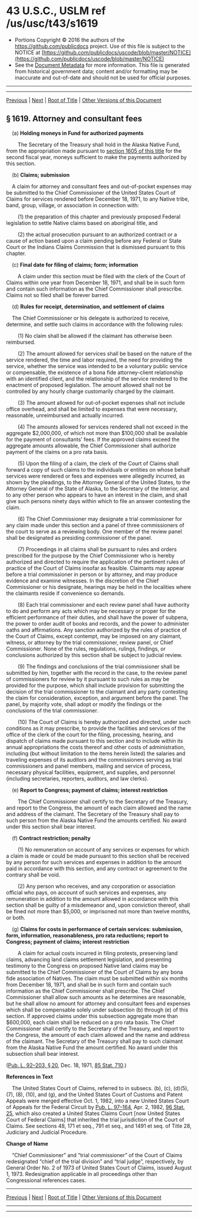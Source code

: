 ---
---

# 43 U.S.C., USLM ref /us/usc/t43/s1619

* Portions Copyright © 2016 the authors of the https://github.com/publicdocs project.
  Use of this file is subject to the NOTICE at [https://github.com/publicdocs/uscode/blob/master/NOTICE](https://github.com/publicdocs/uscode/blob/master/NOTICE)
* See the [Document Metadata](././../../../..//README.md) for more information.
  This file is generated from historical government data; content and/or formatting may be inaccurate and out-of-date and should not be used for official purposes.

----------
----------

[Previous](./../../../..//us/usc/t43/ch33/m__us_usc_t43_s1618.md) | [Next](./../../../..//us/usc/t43/ch33/m__us_usc_t43_s1620.md) | [Root of Title](./../../../../) | [Other Versions of this Document](https://publicdocs.github.io/go/links?ns=uslm&ref=%2Fus%2Fusc%2Ft43%2Fs1619)

## § 1619. Attorney and consultant fees

    (a) __Holding moneys in Fund for authorized payments__ 

        The Secretary of the Treasury shall hold in the Alaska Native Fund, from the appropriation made pursuant to [section 1605 of this title][/us/usc/t43/s1605] for the second fiscal year, moneys sufficient to make the payments authorized by this section.

    (b) __Claims; submission__ 

    A claim for attorney and consultant fees and out-of-pocket expenses may be submitted to the Chief Commissioner of the United States Court of Claims for services rendered before December 18, 1971, to any Native tribe, band, group, village, or association in connection with:

        (1) the preparation of this chapter and previously proposed Federal legislation to settle Native claims based on aboriginal title, and

        (2) the actual prosecution pursuant to an authorized contract or a cause of action based upon a claim pending before any Federal or State Court or the Indians Claims Commission that is dismissed pursuant to this chapter.

    (c) __Final date for filing of claims; form; information__ 

        A claim under this section must be filed with the clerk of the Court of Claims within one year from December 18, 1971, and shall be in such form and contain such information as the Chief Commissioner shall prescribe. Claims not so filed shall be forever barred.

    (d) __Rules for receipt, determination, and settlement of claims__ 

    The Chief Commissioner or his delegate is authorized to receive, determine, and settle such claims in accordance with the following rules:

        (1) No claim shall be allowed if the claimant has otherwise been reimbursed.

        (2) The amount allowed for services shall be based on the nature of the service rendered, the time and labor required, the need for providing the service, whether the service was intended to be a voluntary public service or compensable, the existence of a bona fide attorney-client relationship with an identified client, and the relationship of the service rendered to the enactment of proposed legislation. The amount allowed shall not be controlled by any hourly charge customarily charged by the claimant.

        (3) The amount allowed for out-of-pocket expenses shall not include office overhead, and shall be limited to expenses that were necessary, reasonable, unreimbursed and actually incurred.

        (4) The amounts allowed for services rendered shall not exceed in the aggregate $2,000,000, of which not more than $100,000 shall be available for the payment of consultants’ fees. If the approved claims exceed the aggregate amounts allowable, the Chief Commissioner shall authorize payment of the claims on a pro rata basis.

        (5) Upon the filing of a claim, the clerk of the Court of Claims shall forward a copy of such claims to the individuals or entities on whose behalf services were rendered or fees and expenses were allegedly incurred, as shown by the pleadings, to the Attorney General of the United States, to the Attorney General of the State of Alaska, to the Secretary of the Interior, and to any other person who appears to have an interest in the claim, and shall give such persons ninety days within which to file an answer contesting the claim.

        (6) The Chief Commissioner may designate a trial commissioner for any claim made under this section and a panel of three commissioners of the court to serve as a reviewing body. One member of the review panel shall be designated as presiding commissioner of the panel.

        (7) Proceedings in all claims shall be pursuant to rules and orders prescribed for the purpose by the Chief Commissioner who is hereby authorized and directed to require the application of the pertinent rules of practice of the Court of Claims insofar as feasible. Claimants may appear before a trial commissioner in person or by attorney, and may produce evidence and examine witnesses. In the discretion of the Chief Commissioner or his designate, hearings may be held in the localities where the claimants reside if convenience so demands.

        (8) Each trial commissioner and each review panel shall have authority to do and perform any acts which may be necessary or proper for the efficient performance of their duties, and shall have the power of subpena, the power to order audit of books and records, and the power to administer oaths and affirmations. Any sanction authorized by the rules of practice of the Court of Claims, except contempt, may be imposed on any claimant, witness, or attorney by the trial commissioner, review panel, or Chief Commissioner. None of the rules, regulations, rulings, findings, or conclusions authorized by this section shall be subject to judicial review.

        (9) The findings and conclusions of the trial commissioner shall be submitted by him, together with the record in the case, to the review panel of commissioners for review by it pursuant to such rules as may be provided for the purpose, which shall include provision for submitting the decision of the trial commissioner to the claimant and any party contesting the claim for consideration, exception, and argument before the panel. The panel, by majority vote, shall adopt or modify the findings or the conclusions of the trial commissioner.

        (10) The Court of Claims is hereby authorized and directed, under such conditions as it may prescribe, to provide the facilities and services of the office of the clerk of the court for the filing, processing, hearing, and dispatch of claims made pursuant to this section and to include within its annual appropriations the costs thereof and other costs of administration, including (but without limitation to the items herein listed) the salaries and traveling expenses of its auditors and the commissioners serving as trial commissioners and panel members, mailing and service of process, necessary physical facilities, equipment, and supplies, and personnel (including secretaries, reporters, auditors, and law clerks).

    (e) __Report to Congress; payment of claims; interest restriction__ 

        The Chief Commissioner shall certify to the Secretary of the Treasury, and report to the Congress, the amount of each claim allowed and the name and address of the claimant. The Secretary of the Treasury shall pay to such person from the Alaska Native Fund the amounts certified. No award under this section shall bear interest.

    (f) __Contract restriction; penalty__ 

        (1) No remuneration on account of any services or expenses for which a claim is made or could be made pursuant to this section shall be received by any person for such services and expenses in addition to the amount paid in accordance with this section, and any contract or agreement to the contrary shall be void.

        (2) Any person who receives, and any corporation or association official who pays, on account of such services and expenses, any remuneration in addition to the amount allowed in accordance with this section shall be guilty of a misdemeanor and, upon conviction thereof, shall be fined not more than $5,000, or imprisoned not more than twelve months, or both.

    (g) __Claims for costs in performance of certain services: submission, form, information, reasonableness, pro rata reductions; report to Congress; payment of claims; interest restriction__ 

        A claim for actual costs incurred in filing protests, preserving land claims, advancing land claims settlement legislation, and presenting testimony to the Congress on proposed Native land claims may be submitted to the Chief Commissioner of the Court of Claims by any bona fide association of Natives. The claim must be submitted within six months from December 18, 1971, and shall be in such form and contain such information as the Chief Commissioner shall prescribe. The Chief Commissioner shall allow such amounts as he determines are reasonable, but he shall allow no amount for attorney and consultant fees and expenses which shall be compensable solely under subsection (b) through (e) of this section. If approved claims under this subsection aggregate more than $600,000, each claim shall be reduced on a pro rata basis. The Chief Commissioner shall certify to the Secretary of the Treasury, and report to the Congress, the amount of each claim allowed and the name and address of the claimant. The Secretary of the Treasury shall pay to such claimant from the Alaska Native Fund the amount certified. No award under this subsection shall bear interest.

([Pub. L. 92–203, § 20][/us/pl/92/203/s20], Dec. 18, 1971, [85 Stat. 710][/us/stat/85/710].)

 __References in Text__ 

    The United States Court of Claims, referred to in subsecs. (b), (c), (d)(5), (7), (8), (10), and (g), and the United States Court of Customs and Patent Appeals were merged effective Oct. 1, 1982, into a new United States Court of Appeals for the Federal Circuit by [Pub. L. 97–164][/us/pl/97/164], Apr. 2, 1982, [96 Stat. 25][/us/stat/96/25], which also created a United States Claims Court \[now United States Court of Federal Claims\] that inherited the trial jurisdiction of the Court of Claims. See sections 48, 171 et seq., 791 et seq., and 1491 et seq. of Title 28, Judiciary and Judicial Procedure.

 __Change of Name__ 

    “Chief Commissioner” and “trial commissioner” of the Court of Claims redesignated “chief of the trial division” and “trial judge”, respectively, by General Order No. 2 of 1973 of United States Court of Claims, issued August 1, 1973. Redesignation applicable in all proceedings other than Congressional references cases.

----------

[Previous](./../../../..//us/usc/t43/ch33/m__us_usc_t43_s1618.md) | [Next](./../../../..//us/usc/t43/ch33/m__us_usc_t43_s1620.md) | [Root of Title](./../../../../) | [Other Versions of this Document](https://publicdocs.github.io/go/links?ns=uslm&ref=%2Fus%2Fusc%2Ft43%2Fs1619)

----------
----------

[/us/usc/t43/s1605]: https://publicdocs.github.io/go/links?ns=uslm&ref=%2Fus%2Fusc%2Ft43%2Fs1605
[/us/pl/92/203/s20]: https://publicdocs.github.io/go/links?ns=uslm&ref=%2Fus%2Fpl%2F92%2F203%2Fs20
[/us/stat/85/710]: https://publicdocs.github.io/go/links?ns=uslm&ref=%2Fus%2Fstat%2F85%2F710
[/us/pl/97/164]: https://publicdocs.github.io/go/links?ns=uslm&ref=%2Fus%2Fpl%2F97%2F164
[/us/stat/96/25]: https://publicdocs.github.io/go/links?ns=uslm&ref=%2Fus%2Fstat%2F96%2F25


